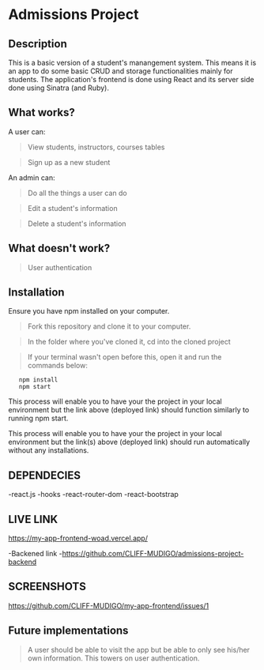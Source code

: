 # Admissions Project

## Description
This is a basic version of a student's manangement system. This means it is an app to do some basic CRUD and storage functionalities mainly for students. The application's frontend is done using React and its server side done using Sinatra (and Ruby).

## What works?
A user can:
> View students, instructors, courses tables

> Sign up as a new student

An admin can:
> Do all the things a user can do

> Edit a student's information

> Delete a student's information

## What doesn't work?
> User authentication

 ## Installation
Ensure you have npm installed on your computer.

 > Fork this repository and clone it to your computer.

 > In the folder where you've cloned it, cd into the cloned project

 > If your terminal wasn't open before this, open it and run the commands below:

 ```
    npm install
    npm start
 ```

 This process will enable you to have your the project in your local environment but the link above (deployed link) should function similarly to running npm start.

 This process will enable you to have your the project in your local environment but the link(s) above (deployed link) should run automatically without any installations.


 ## DEPENDECIES
 -react.js
 -hooks
 -react-router-dom
 -react-bootstrap
 
 ## LIVE LINK
 https://my-app-frontend-woad.vercel.app/
 

 -Backened link  -https://github.com/CLIFF-MUDIGO/admissions-project-backend


 ## SCREENSHOTS
 https://github.com/CLIFF-MUDIGO/my-app-frontend/issues/1
## Future implementations
> A user should be able to visit the app but be able to only see his/her own information. This towers on user authentication.
